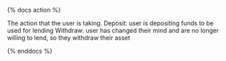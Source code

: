 {% docs action %}

The action that the user is taking.
Deposit: user is depositing funds to be used for lending
Withdraw: user has changed their mind and are no longer willing to lend, so they withdraw their asset

{% enddocs %}
